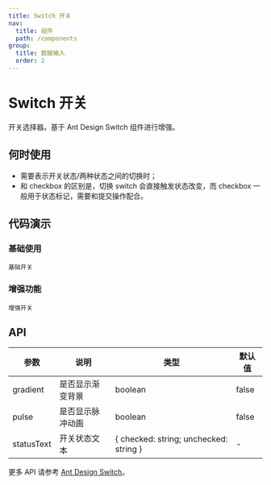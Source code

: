 ```yaml
---
title: Switch 开关
nav:
  title: 组件
  path: /components
group:
  title: 数据输入
  order: 2
---
```


# Switch 开关

开关选择器。基于 Ant Design Switch 组件进行增强。

## 何时使用

- 需要表示开关状态/两种状态之间的切换时；
- 和 checkbox 的区别是，切换 switch 会直接触发状态改变，而 checkbox 一般用于状态标记，需要和提交操作配合。

## 代码演示

### 基础使用

<code src="./demos/basic.tsx">基础开关</code>

### 增强功能

<code src="./demos/enhanced.tsx">增强开关</code>

## API

| 参数 | 说明 | 类型 | 默认值 |
| --- | --- | --- | --- |
| gradient | 是否显示渐变背景 | boolean | false |
| pulse | 是否显示脉冲动画 | boolean | false |
| statusText | 开关状态文本 | { checked: string; unchecked: string } | - |

更多 API 请参考 [Ant Design Switch](https://ant.design/components/switch-cn#api)。